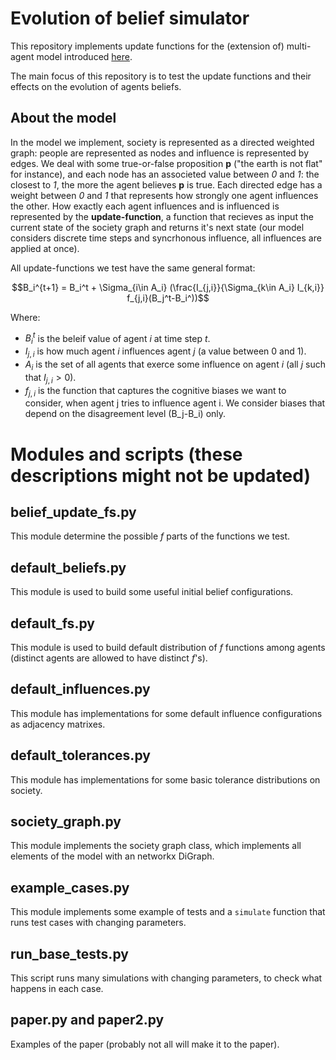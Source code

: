 # Evolution of belief simulator

This repository implements update functions for the (extension of) multi-agent model introduced [here](https://link.springer.com/chapter/10.1007/978-3-030-78089-0_2).

The main focus of this repository is to test the update functions and their effects on the evolution of agents beliefs.

## About the model
In the model we implement, society is represented as a directed weighted graph: people are represented as nodes and influence is represented by edges. We deal with some true-or-false proposition **p** ("the earth is not flat" for instance), and each node has an associeted value between *0* and *1*: the closest to *1*, the more the agent believes **p** is true. Each directed edge has a weight between *0* and *1* that represents how strongly one agent influences the other. How exactly each agent influences and is influenced is represented by the **update-function**, a function that recieves as input the current state of the society graph and returns it's next state (our model considers discrete time steps and syncrhonous influence, all influences are applied at once).

All update-functions we test have the same general format:


$$B_i^{t+1} = B_i^t + \Sigma_{i\in A_i} (\frac{I_{j,i}}{\Sigma_{k\in A_i} I_{k,i}} f_{j,i}(B_j^t-B_i^))$$

Where:

- $B_i^t$ is the beleif value of agent $i$ at time step $t$.
- $I_{j,i}$ is how much agent $i$ influences agent $j$ (a value between 0 and 1).
- $A_i$ is the set of all agents that exerce some influence on agent $i$ (all $j$ such that $I_{j,i} > 0$).
- $f_{j,i}$ is the function that captures the cognitive biases we want to consider, when agent j tries to influence agent i. We consider biases that depend on the disagreement level (B_j-B_i) only.

# Modules and scripts (these descriptions might not be updated)

## belief_update_fs.py
This module determine the possible $f$ parts of the functions we test.

## default_beliefs.py
This module is used to build some useful initial belief configurations.

## default_fs.py
This module is used to build default distribution of $f$ functions among agents (distinct agents are allowed to have distinct $f$'s).

## default_influences.py
This module has implementations for some default influence configurations as adjacency matrixes.

## default_tolerances.py
This module has implementations for some basic tolerance distributions on society.

## society_graph.py
This module implements the society graph class, which implements all elements of the model with an networkx DiGraph.

## example_cases.py
This module implements some example of tests and a `simulate` function that runs test cases with changing parameters.

## run_base_tests.py
This script runs many simulations with changing parameters, to check what happens in each case.

## paper.py and paper2.py

Examples of the paper (probably not all will make it to the paper).
